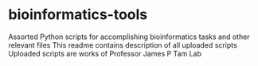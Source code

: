 # bioinformatics-tools
Assorted Python scripts for accomplishing bioinformatics tasks and other relevant files
This readme contains description of all uploaded scripts
Uploaded scripts are works of Professor James P Tam Lab
